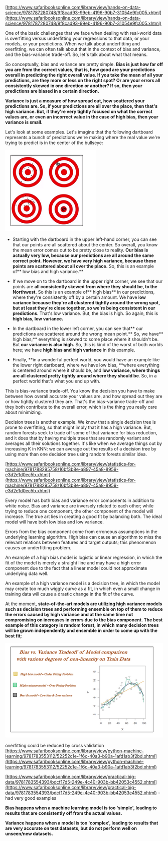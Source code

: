 [https://www.safaribooksonline.com/library/view/hands-on-data-science/9781787280748/9f8cad93-99eb-4196-90b7-31054e9fc005.xhtml](https://www.safaribooksonline.com/library/view/hands-on-data-science/9781787280748/9f8cad93-99eb-4196-90b7-31054e9fc005.xhtml)

One of the basic challenges that we face when dealing with real-world data is overfitting versus underfitting your regressions to that data, or your models, or your predictions. When we talk about underfitting and overfitting, we can often talk about that in the context of bias and variance, and the bias-variance trade-off. So, let's talk about what that means.

So conceptually, bias and variance are pretty simple. **Bias is just how far off you are from the correct values, that is, how good are your predictions overall in predicting the right overall value. If you take the mean of all your predictions, are they more or less on the right spot? Or are your errors all consistently skewed in one direction or another? If so, then your predictions are biased in a certain direction.**

**Variance is just a measure of how spread out, how scattered your predictions are. So, if your predictions are all over the place, then that's high variance. But, if they're very tightly focused on what the correct values are, or even an incorrect value in the case of high bias, then your variance is small.**

Let's look at some examples. Let's imagine that the following dartboard represents a bunch of predictions we're making where the real value we're trying to predict is in the center of the bullseye:

![](/assets/bv1.png)

* Starting with the dartboard in the upper left-hand corner, you can see that our points are all scattered about the center. So overall, you know the mean error comes out to be pretty close to reality. **Our bias is actually very low, because our predictions are all around the same correct point. However, we have very high variance, because these points are scattered about all over the place.** So, this is an example of** low bias and high variance.**

* If we move on to the dartboard in the upper right corner, we see that our points are **all consistently skewed from where they should be, to the Northwest.** So this is an example of** high bias** in our predictions, where they're consistently off by a certain amount. We have l**ow variance because they're all clustered tightly around the wrong spot, but at least they're close together, so we're being consistent in our predictions**. That's low variance. But, the bias is high. So again, this is **high bias, low variance.**

* In the dartboard in the lower left corner, you can see that** our predictions are scattered around the wrong mean point.** So, we have** high bias;** everything is skewed to some place where it shouldn't be. But **our variance is also high.** So, this is kind of the worst of both worlds here; we have **high bias and high variance** in this example.

* Finally, **in a wonderful perfect world, you would have an example like the lower right dartboard, where we have low bias, **where everything is centered around where it should be, and **low variance, where things are all clustered pretty tightly around where they should be**. So, in a perfect world that's what you end up with.

This is bias-variance trade-off. You know the decision you have to make between how overall accurate your values are, and how spread out they are or how tightly clustered they are. That's the bias-variance trade-off and they both contribute to the overall error, which is the thing you really care about minimizing.

Decision trees is another example. We know that a single decision tree is prone to overfitting, so that might imply that it has a high variance. But, random forests seek to trade off some of that variance for bias reduction, and it does that by having multiple trees that are randomly variant and averages all their solutions together. It's like when we average things out by increasing K in KNN: we can average out the results of a decision tree by using more than one decision tree using random forests similar idea.

[https://www.safaribooksonline.com/library/view/statistics-for-machine/9781788295758/16bf3b8e-a897-45a8-8959-e3d2e1d0ec5b.xhtml](https://www.safaribooksonline.com/library/view/statistics-for-machine/9781788295758/16bf3b8e-a897-45a8-8959-e3d2e1d0ec5b.xhtml)

Every model has both bias and variance error components in addition to white noise. Bias and variance are inversely related to each other; while trying to reduce one component, the other component of the model will increase. The true art lies in creating a good fit by balancing both. The ideal model will have both low bias and low variance.

Errors from the bias component come from erroneous assumptions in the underlying learning algorithm. High bias can cause an algorithm to miss the relevant relations between features and target outputs; this phenomenon causes an underfitting problem.

An example of a high bias model is logistic or linear regression, in which the fit of the model is merely a straight line and may have a high error component due to the fact that a linear model could not approximate underlying data well.

An example of a high variance model is a decision tree, in which the model may create too much wiggly curve as a fit, in which even a small change in training data will cause a drastic change in the fit of the curve.

At the moment, **state-of-the-art models are utilizing high variance models such as decision trees and performing ensemble on top of them to reduce the errors caused by high variance and at the same time not compromising on increases in errors due to the bias component. The best example of this category is random forest, in which many decision trees will be grown independently and ensemble in order to come up with the best fit;**

![](/assets/bv3.png)

overfitting could be reduced by cross validation  [https://www.safaribooksonline.com/library/view/python-machine-learning/9781783553112/52252c1e-1f6c-40a3-b90a-1afd1ab3f2bd.xhtml](https://www.safaribooksonline.com/library/view/python-machine-learning/9781783553112/52252c1e-1f6c-40a3-b90a-1afd1ab3f2bd.xhtml)

[https://www.safaribooksonline.com/library/view/practical-big-data/9781783554393/bdcf17d5-249e-4c40-903b-bb42053c4552.xhtml](https://www.safaribooksonline.com/library/view/practical-big-data/9781783554393/bdcf17d5-249e-4c40-903b-bb42053c4552.xhtml)   - had very good examples

**Bias happens when a machine learning model is too 'simple', leading to results that are consistently off from the actual values.**

**Variance happens when a model is too 'complex', leading to results that are very accurate on test datasets, but do not perform well on unseen/new datasets.**

